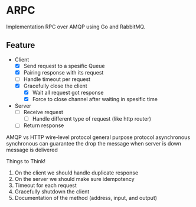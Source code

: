 # ARPC

Implementation RPC over AMQP using Go and RabbitMQ.

## Feature
- Client
  - [x] Send request to a spesific Queue
  - [x] Pairing response with its request
  - [ ] Handle timeout per request
  - [x] Gracefully close the client
    - [x] Wait all request got response
    - [x] Force to close channel after waiting in spesific time
- Server
  - [ ] Receive request
    - [ ] Handle different type of request (like http router)
  - [ ] Return response

AMQP                    vs  HTTP
wire-level protocol         general purpose protocol 
asynchronous                synchronous
can guarantee the           drop the message when server is down
message is delivered

Things to Think!
1. On the client we should handle duplicate response
2. On the server we should make sure idempotency
3. Timeout for each request
4. Gracefully shutdown the client
5. Documentation of the method (address, input, and output)